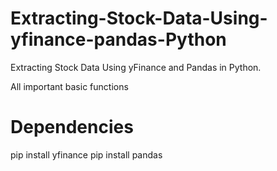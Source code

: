 # Extracting-Stock-Data-Using-yfinance-pandas-Python
Extracting Stock Data Using yFinance and Pandas in Python.

All important basic functions 

# Dependencies
pip install yfinance
pip install pandas
